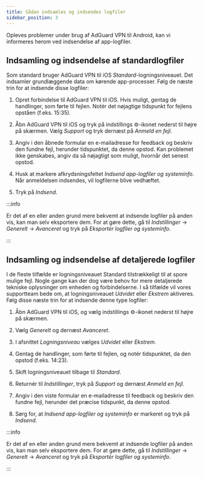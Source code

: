 ```yaml
---
title: Sådan indsamles og indsendes logfiler
sidebar_position: 3
---
```


Opleves problemer under brug af AdGuard VPN til Android, kan vi informeres herom ved indsendelse af app-logfiler.

## Indsamling og indsendelse af standardlogfiler

Som standard bruger AdGuard VPN til iOS *Standard*-logningsniveauet. Det indsamler grundlæggende data om kørende app-processer. Følg de næste trin for at indsende disse logfiler:

1. Opret forbindelse til AdGuard VPN til iOS. Hvis muligt, gentag de handlinger, som førte til fejlen. Notér det nøjagtige tidspunkt for fejlens opståen (f.eks. 15:35).

2. Åbn AdGuard VPN til iOS og tryk på indstillings ⚙-ikonet nederst til højre på skærmen. Vælg *Support* og tryk dernæst på *Anmeld en fejl*.

3. Angiv i den åbnede formular en e-mailadresse for feedback og beskriv den fundne fejl, herunder tidspunktet, da denne opstod. Kan problemet ikke genskabes, angiv da så nøjagtigt som muligt, hvornår det senest opstod.

4. Husk at markere afkrydsningsfeltet *Indsend app-logfiler og systeminfo*. Når anmeldelsen indsendes, vil logfilerne blive vedhæftet.

5. Tryk på *Indsend*.

:::info

Er det af en eller anden grund mere bekvemt at indsende logfiler på anden vis, kan man selv eksportere dem. For at gøre dette, gå til *Indstillinger* → *Generelt* → *Avanceret* og tryk på *Eksportér logfiler og systeminfo*.

:::

## Indsamling og indsendelse af detaljerede logfiler

I de fleste tilfælde er logningsniveauet Standard tilstrækkeligt til at spore mulige fejl. Nogle gange kan der dog være behov for mere detaljerede tekniske oplysninger om enheden og forbindelserne. I så tilfælde vil vores supportteam bede om, at logningsniveauet *Udvidet* eller *Ekstrem* aktiveres. Følg disse næste trin for at indsende denne type logfiler:

1. Åbn AdGuard VPN til iOS, og vælg indstillings ⚙-ikonet nederst til højre på skærmen.

2. Vælg *Generelt* og dernæst *Avanceret*.

3. I afsnittet *Logningsniveau* vælges *Udvidet* eller *Ekstrem*.

4. Gentag de handlinger, som førte til fejlen, og notér tidspunktet, da den opstod (f.eks. 14:23).

5. Skift logningsniveauet tilbage til *Standard*.

6. Returnér til *Indstillinger*, tryk på *Support* og dernæst *Anmeld en fejl*.

7. Angiv i den viste formular en e-mailadresse til feedback og beskriv den fundne fejl, herunder det præcise tidspunkt, da denne opstod.

8. Sørg for, at *Indsend app-logfiler og systeminfo* er markeret og tryk på *Indsend*.

:::info

Er det af en eller anden grund mere bekvemt at indsende logfiler på anden vis, kan man selv eksportere dem. For at gøre dette, gå til *Indstillinger* → *Generelt* → *Avanceret* og tryk på *Eksportér logfiler og systeminfo*.

:::
